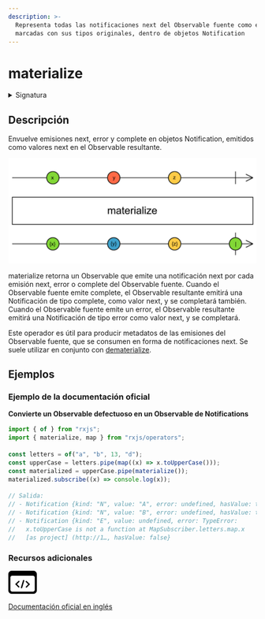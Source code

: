 ```yaml
---
description: >-
  Representa todas las notificaciones next del Observable fuente como emisiones
  marcadas con sus tipos originales, dentro de objetos Notification
---
```


# materialize

<details>

<summary>Signatura</summary>

#### Firma

`materialize<T>(): OperatorFunction<T, Notification<T>>`

#### Parámetros

No recibe ningún parámetro.

#### Retorna

`OperatorFunction<T, Notification<T>>`: Un Observable que emite objetos Notification que contienen las emisiones originales del Observable fuente, además de sus metadatos correspondientes.

</details>

## Descripción

Envuelve emisiones next, error y complete en objetos Notification, emitidos como valores next en el Observable resultante.

![Diagrama de canicas del operador materialize](assets/images/marble-diagrams/utility/materialize.png)

materialize retorna un Observable que emite una notificación next por cada emisión next, error o complete del Observable fuente. Cuando el Observable fuente emite complete, el Observable resultante emitirá una Notificación de tipo complete, como valor next, y se completará también. Cuando el Observable fuente emite un error, el Observable resultante emitirá una Notificación de tipo error como valor next, y se completará.

Este operador es útil para producir metadatos de las emisiones del Observable fuente, que se consumen en forma de notificaciones next. Se suele utilizar en conjunto con [dematerialize](../../../operators/utility/dematerialize/).

## Ejemplos

### Ejemplo de la documentación oficial

**Convierte un Observable defectuoso en un Observable de Notifications**

```javascript
import { of } from "rxjs";
import { materialize, map } from "rxjs/operators";

const letters = of("a", "b", 13, "d");
const upperCase = letters.pipe(map((x) => x.toUpperCase()));
const materialized = upperCase.pipe(materialize());
materialized.subscribe((x) => console.log(x));

// Salida:
// - Notification {kind: "N", value: "A", error: undefined, hasValue: true}
// - Notification {kind: "N", value: "B", error: undefined, hasValue: true}
// - Notification {kind: "E", value: undefined, error: TypeError:
//   x.toUpperCase is not a function at MapSubscriber.letters.map.x
//   [as project] (http://1…, hasValue: false}
```

### Recursos adicionales

[![Source code](assets/icons/source-code.png)](https://github.com/ReactiveX/rxjs/blob/master/src/internal/operators/materialize.ts)

[Documentación oficial en inglés](https://rxjs.dev/api/operators/materialize)
